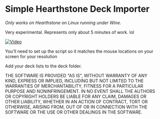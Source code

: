 # Simple Hearthstone Deck Importer

*Only works on Hearthstone on Linux running under Wine.*

Very experimental.  Represents only about 5 minutes of work. lol

[![Video](http://img.youtube.com/vi/dCxIgY8M4TQ/0.jpg)](http://www.youtube.com/watch?v=dCxIgY8M4TQ)

You'll need to set up the script so it matches the mouse locations on your screen for your resolution

Add your deck lists to the deck folder.

THE SOFTWARE IS PROVIDED "AS IS", WITHOUT WARRANTY OF ANY KIND, EXPRESS OR IMPLIED, INCLUDING BUT NOT LIMITED TO THE WARRANTIES OF MERCHANTABILITY, FITNESS FOR A PARTICULAR PURPOSE AND NONINFRINGEMENT. IN NO EVENT SHALL THE AUTHORS OR COPYRIGHT HOLDERS BE LIABLE FOR ANY CLAIM, DAMAGES OR OTHER LIABILITY, WHETHER IN AN ACTION OF CONTRACT, TORT OR OTHERWISE, ARISING FROM, OUT OF OR IN CONNECTION WITH THE SOFTWARE OR THE USE OR OTHER DEALINGS IN THE SOFTWARE.

